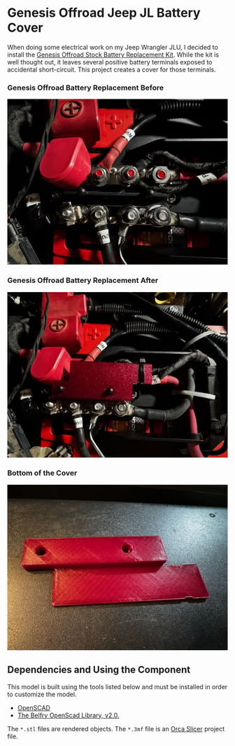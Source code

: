 # Genesis Offroad Jeep JL Battery Cover

When doing some electrical work on my Jeep Wrangler JLU, I decided to install the [Genesis Offroad Stock Battery Replacement Kit](https://www.genesisoffroad.com/products/2018-jeep-jl-jt-stock-battery-replacement-kit_p_295).  While the kit is well thought out, it leaves several positive battery terminals exposed to accidental short-circuit.  This project creates a cover for those terminals.  

### Genesis Offroad Battery Replacement Before

![Genesis Offroad Battery Replacement Before](genesis-batt-before.jpeg)



### Genesis Offroad Battery Replacement After

![Genesis Offroad Battery Replacement After](genesis-batt-after.jpeg)


### Bottom of the Cover

![Battery Cover Bottom](batt-cover-bottom.jpeg)

## Dependencies and Using the Component

This model is built using the tools listed below and must be installed in order to customize the model.

- [OpenSCAD](https://openscad.org)
- [The Belfry OpenScad Library, v2.0.](https://github.com/BelfrySCAD/BOSL2)

The `*.stl` files are rendered objects.
The `*.3mf` file is an [Orca Slicer](https://orcaslicer.com) project file.
